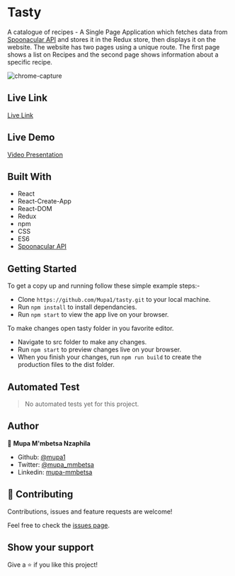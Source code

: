 # Tasty

A catalogue of recipes - A Single Page Application which fetches data from [Spoonacular API](https://spoonacular.com/food-api) and stores it in the Redux store, then displays it on the website. The website has two pages using a unique route. The first page shows a list on Recipes and the second page shows information about a specific recipe.

![chrome-capture](https://user-images.githubusercontent.com/44979953/103484854-2ac65f00-4df2-11eb-87f5-ab44aa9c00b9.gif)

## Live Link

[Live Link](https://tasty-yummy-recipes-app.netlify.app/)

## Live Demo
[Video Presentation]()

## Built With

- React
- React-Create-App
- React-DOM
- Redux
- npm
- CSS
- ES6
- [Spoonacular API](https://spoonacular.com/food-api)

## Getting Started

To get a copy up and running follow these simple example steps:-
- Clone `https://github.com/Mupa1/tasty.git` to your local machine.
- Run `npm install` to install dependancies.
- Run `npm start` to view the app live on your browser.

To make changes open tasty folder in you favorite editor.
- Navigate to src folder to make any changes.
- Run `npm start` to preview changes live on your browser.
- When you finish your changes, run `npm run build` to create the production files to the dist folder.

## Automated Test

 > No automated tests yet for this project.

## Author

👤 **Mupa M'mbetsa Nzaphila**

- Github: [@mupa1](https://github.com/Mupa1)
- Twitter: [@mupa_mmbetsa](https://twitter.com/mupa_mmbetsa)
- Linkedin: [mupa-mmbetsa](https://www.linkedin.com/in/mupa-mmbetsa)

## 🤝 Contributing

Contributions, issues and feature requests are welcome!

Feel free to check the [issues page](https://github.com/Mupa1/tasty/issues).

## Show your support

Give a ⭐️ if you like this project!
